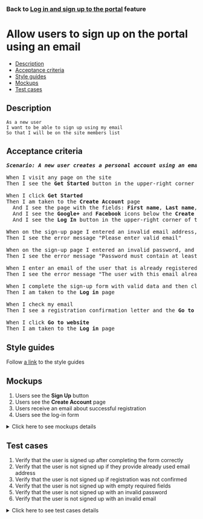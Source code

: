 ### Back to [Log in and sign up to the portal](../../README.md) feature

# Allow users to sign up on the portal using an email

- [Description](#description)
- [Acceptance criteria](#acceptance-criteria)
- [Style guides](#style-guides)
- [Mockups](#mockups)
- [Test cases](#test-cases)

## Description

    As a new user
    I want to be able to sign up using my email
    So that I will be on the site members list

## Acceptance criteria

<pre>
<b><i>Scenario: A new user creates a personal account using an email</i></b>

When I visit any page on the site
Then I see the <b>Get Started</b> button in the upper-right corner of the page

When I click <b>Get Started</b>
Then I am taken to the <b>Create Account</b> page
  And I see the page with the fields: <b>First name</b>, <b>Last name</b>, <b>Email</b>, <b>Password</b>, and the <b>Sign up</b> button
  And I see the <b>Google+</b> and <b>Facebook</b> icons below the <b>Create Account</b> label
  And I see the <b>Log In</b> button in the upper-right corner of the page next to the label "Already have an account?"

When on the sign-up page I entered an invalid email address, and then click <b>Sign up</b>
Then I see the error message "Please enter valid email"

When on the sign-up page I entered an invalid password, and click <b>Sign up</b>
Then I see the error message "Password must contain at least 8 characters (letters and numbers)"

When I enter an email of the user that is already registered
Then I see the error message "The user with this email already exists in the system"

When I complete the sign-up form with valid data and then click <b>Sign up</b>
Then I am taken to the <b>Log in</b> page

When I check my email
Then I see a registration confirmation letter and the <b>Go to website</b> button

When I click <b>Go to website</b>
Then I am taken to the <b>Log in</b> page
</pre>

## Style guides

Follow [a link](https://www.figma.com/proto/0zkkf5WC77OSpvyD6YXpFE/Style-guides?page-id=0%3A1&node-id=19%3A5368&viewport=266%2C48%2C0.54&scaling=min-zoom&starting-point-node-id=19%3A5368) to the style guides

## Mockups

1. Users see the <b>Sign Up</b> button
2. Users see the <b>Create Account</b> page
3. Users receive an email about successful registration
4. Users see the log-in form

<details>
  <summary>Click here to see mockups details</summary>

**1. Users see the Sign Up button:**

![Users see the Sign Up button](/sports_hub_portal/web_application_features/log_in_and_sign_up/images/home_page_logged_out_user.png)

**2. Users see the Create Account page:**

![Users see the Create Account page](/sports_hub_portal/web_application_features/log_in_and_sign_up/images/sing_up_empty_form.png)

**3. Users receive an email about successful registration:**

![Users receive an email about successful registration](/sports_hub_portal/web_application_features/log_in_and_sign_up/images/email_successful_sing_up.png)

**4. Users see the log-in form:**

![Users see the log-in form](/sports_hub_portal/web_application_features/log_in_and_sign_up/images/log_in_empty_form.png)

</details>

## Test cases

1. Verify that the user is signed up after completing the form correctly
2. Verify that the user is not signed up if they provide already used email address
3. Verify that the user is not signed up if registration was not confirmed
4. Verify that the user is not signed up with empty required fields
5. Verify that the user is not signed up with an invalid password
6. Verify that the user is not signed up with an invalid email

<details>
  <summary>Click here to see test cases details</summary>

### **#1. Verify that the user is signed up after completing the form correctly**

|Preconditions|Steps|Expected result
------|-------|----------
|- Go to the Sports Hub home page</br>- The user is not logged in to the account|1) In the upper-right corner of the page, click **Get Started**</br>2) Enter valid data in all required fields on the **Create Account** page</br>3) Click **Sign Up**</br>4) Check the entered email inbox</br>5) In the subscription confirmation email, click **Go to website**|4) The user receives the subscription confirmation email</br>5) The user goes to the **Log in** page and is able to log in with the data used to sign up|

### **#2. Verify that the user is not signed up if they provide already used email address**

|Preconditions|Steps|Expected result
------|-------|----------
|- Go to the Sports Hub home page</br>- The user is not logged in to the account</br>- The user already has an account on the Sports Hub site|1) Click **Get Started**</br>2) Enter valid data in all required fields on the **Create Account** page</br>3) Enter the email of an already registered user</br>4) Click **Sign up**|4) The user receives the message that the email address is already in use|

### **#3. Verify that the user is not signed up if registration was not confirmed**

|Preconditions|Steps|Expected result
------|-------|----------
|- Go to the Sports Hub home page</br>- The user is not logged in to the account|1) Click **Get Started**</br>2) Enter valid data in all required fields on the **Create Account** page</br>3) Click **Sign up**</br>4) Check your email</br>5) Do not confirm registration </br>6) Go to the <b>Log in</b> page</br>7) Try to log in with credentials used to sign up|4) The user receives an email about successful registration</br>7) The user is not able to log in|

### **#4. Verify that the user is not signed up with empty required fields**

|Preconditions|Steps|Expected result
------|-------|----------
|- Go to the Sports Hub home page</br>- The user is not logged in to the account|1) Click **Get started**</br>2) Leave the required fields empty on the **Create Account** page</br>3) Click **Sign up**|3) The user receives a message that all required fields should not be empty|

### **#5. Verify that the user is not signed up with an invalid password**

|Preconditions|Steps|Expected result
------|-------|----------
|- Go to the Sports Hub home page</br>- The user is not logged in to the account</br>-Password must contain at least 8 characters (letters and numbers)|1) Click **Get Started**</br>2) Enter valid data in all required fields on the **Create Account** page</br>3) Type the password that contains less than 8 characters, does not contain letters, or contains only letters or numbers</br>4) Click **Sign up**|4) The message "_Password must contain at least 8 characters (letters and numbers)_" appears|

### **#6. Verify that the user is not signed up with an invalid email**

|Preconditions|Steps|Expected result
------|-------|----------
|- Go to the Sports Hub home page</br>- The user is not logged in to the account|1) Click **Get Started**</br>2) Enter valid data in all required fields on the **Create Account** page</br>3) Enter an invalid email address</br>4) Click **Sign up**|4) The message "_Please enter valid email_" appears|
</details>
